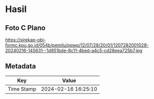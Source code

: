# Hasil

## Foto C Plano

https://sirekap-obj-formc.kpu.go.id/054b/pemilu/ppwp/12/07/28/20/01/1207282001028-20240216-145631--1d851bde-8c11-4bed-a4c5-cd28eea725b7.jpg


## Metadata

| Key        | Value               |
| ---------- | ------------------- |
| Time Stamp | 2024-02-16 16:25:10 |



